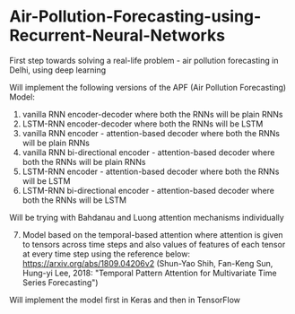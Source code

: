 # Air-Pollution-Forecasting-using-Recurrent-Neural-Networks
First step towards solving a real-life problem - air pollution forecasting in Delhi, using deep learning

Will implement the following versions of the APF (Air Pollution Forecasting) Model:
1. vanilla RNN encoder-decoder where both the RNNs will be plain RNNs
2. LSTM-RNN encoder-decoder where both the RNNs will be LSTM
3. vanilla RNN encoder - attention-based decoder where both the RNNs will be plain RNNs
4. vanilla RNN bi-directional encoder - attention-based decoder where both the RNNs will be plain RNNs
5. LSTM-RNN encoder - attention-based decoder where both the RNNs will be LSTM
6. LSTM-RNN bi-directional encoder - attention-based decoder where both the RNNs will be LSTM

Will be trying with Bahdanau and Luong attention mechanisms individually

7. Model based on the temporal-based attention where attention is given to tensors across time steps and also values of features of each tensor at every time step using the reference below: 
https://arxiv.org/abs/1809.04206v2 (Shun-Yao Shih, Fan-Keng Sun, Hung-yi Lee, 2018: "Temporal Pattern Attention for Multivariate Time Series Forecasting")

Will implement the model first in Keras and then in TensorFlow
